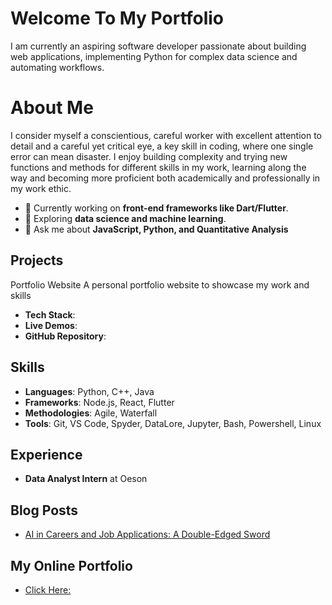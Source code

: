 # Welcome To My Portfolio

I am currently an aspiring software developer passionate about building web applications, implementing Python for complex data science and automating workflows.

# About Me
I consider myself a conscientious, careful worker with excellent attention to detail and a careful yet critical eye, a key skill in coding, where one single error can mean disaster. I enjoy building complexity and trying new functions and methods for different skills in my work, learning along the way and becoming more proficient both academically and professionally in my work ethic.

- 🔭 Currently working on **front-end frameworks like Dart/Flutter**.
- 🌱 Exploring **data science and machine learning**.
- 💬 Ask me about **JavaScript, Python, and Quantitative Analysis**

## Projects
Portfolio Website
A personal portfolio website to showcase my work and skills
- **Tech Stack**:
- **Live Demos**:
- **GitHub Repository**:

## Skills
- **Languages**: Python, C++, Java
- **Frameworks**: Node.js, React, Flutter
- **Methodologies**: Agile, Waterfall
- **Tools**: Git, VS Code, Spyder, DataLore, Jupyter, Bash, Powershell, Linux

## Experience
- **Data Analyst Intern** at Oeson

## Blog Posts
- [AI in Careers and Job Applications: A Double-Edged Sword](https://blogs.reading.ac.uk/careers/ai-in-careers-and-job-applications/)

## My Online Portfolio
- [Click Here: ](https://shrey576.github.io/Portfolio/)
  
